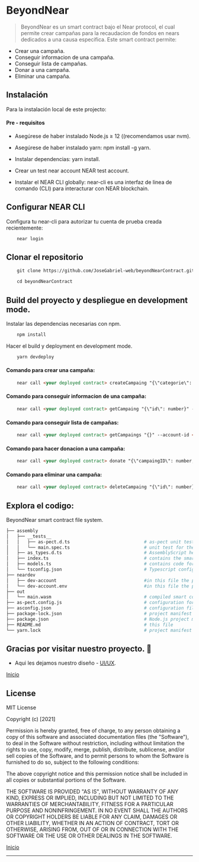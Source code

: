 # BeyondNear

> BeyondNear es un smart contract bajo el Near protocol, el cual permite crear campañas para la recaudacion de fondos en nears dedicados a una causa especifica. Este smart contract permite:

- Crear una campaña.
- Conseguir informacion de una campaña.
- Conseguir lista de campañas.
- Donar a una campaña.
- Eliminar una campaña.


## Instalación

Para la instalación local de este projecto:

#### Pre - requisitos

- Asegúrese de haber instalado Node.js ≥ 12 ((recomendamos usar nvm).

- Asegúrese de haber instalado yarn: npm install -g yarn.

- Instalar dependencias: yarn install.

- Crear un test near account NEAR test account.

- Instalar el NEAR CLI globally: near-cli es una interfaz de linea de comando (CLI) para interacturar con NEAR blockchain.

## Configurar NEAR CLI

Configura tu near-cli para autorizar tu cuenta de prueba creada recientemente:

```html
    near login
```

## Clonar el repositorio

```html
    git clone https://github.com/JoseGabriel-web/beyondNearContract.git
```

```html
    cd beyondNearContract
```

## Build del proyecto y despliegue en development mode.

Instalar las dependencias necesarias con npm.


```html
    npm install
```

Hacer el build y deployment en development mode.


```html
    yarn devdeploy
```


#### Comando para crear una campaña:

```html
    near call <your deployed contract> createCampaing "{\"categorie\": \"string\", \"objectives\": \"string\", \"location\":\"string\", \"goal\": number}" --account-id <your test account>
```

#### Comando para conseguir informacion de una campaña:

```html
    near call <your deployed contract> getCampaing "{\"id\": number}" --account-id <your test account>
```

#### Comando para conseguir lista de campañas:

```html
    near call <your deployed contract> getCampaings "{}" --account-id <your test account>
```

#### Comando para hacer donacion a una campaña:

```html
    near call <your deployed contract> donate "{\"campaingID\": number, \"cuantity\": number}" --account-id <your test account>
```

#### Comando para eliminar una campaña:

```html
    near call <your deployed contract> deleteCampaing "{\"id\": number}" --account-id <your test account>
```


## Explora el codigo:

BeyondNear smart contract file system.

```bash
├── assembly
│   ├── __tests__
│   │   ├── as-pect.d.ts                            # as-pect unit testing headers for type hints
│   │   └── main.spec.ts                            # unit test for the contract
│   ├── as_types.d.ts                               # AssemblyScript headers for type hint
│   ├── index.ts                                    # contains the smart contract code
│   ├── models.ts                                   # contains code for the models accesible to the smart contract
│   └── tsconfig.json                               # Typescript configuration file
├── neardev
│   ├── dev-account                                 #in this file the provisional deploy smart contract account is saved
│   └── dev-account.env                             #in this file the provisional deploy smart contract account is saved like a environment variable                             
├── out
│   └── main.wasm                                   # compiled smart contract code using to deploy
├── as-pect.config.js                               # configuration for as-pect (AssemblyScript unit testing)
├── asconfig.json                                   # configuration file for Assemblyscript compiler
├── package-lock.json                               # project manifest lock version
├── package.json                                    # Node.js project manifest (scripts and dependencies)
├── README.md                                       # this file
└── yarn.lock                                       # project manifest lock version
```


## Gracias por visitar nuestro proyecto. :wave:

- Aqui les dejamos nuestro diseño - [UI/UX](https://www.google.com).

[Inicio](#read-me-template)


## License

MIT License

Copyright (c) [2021]

Permission is hereby granted, free of charge, to any person obtaining a copy
of this software and associated documentation files (the "Software"), to deal
in the Software without restriction, including without limitation the rights
to use, copy, modify, merge, publish, distribute, sublicense, and/or sell
copies of the Software, and to permit persons to whom the Software is
furnished to do so, subject to the following conditions:

The above copyright notice and this permission notice shall be included in all
copies or substantial portions of the Software.

THE SOFTWARE IS PROVIDED "AS IS", WITHOUT WARRANTY OF ANY KIND, EXPRESS OR
IMPLIED, INCLUDING BUT NOT LIMITED TO THE WARRANTIES OF MERCHANTABILITY,
FITNESS FOR A PARTICULAR PURPOSE AND NONINFRINGEMENT. IN NO EVENT SHALL THE
AUTHORS OR COPYRIGHT HOLDERS BE LIABLE FOR ANY CLAIM, DAMAGES OR OTHER
LIABILITY, WHETHER IN AN ACTION OF CONTRACT, TORT OR OTHERWISE, ARISING FROM,
OUT OF OR IN CONNECTION WITH THE SOFTWARE OR THE USE OR OTHER DEALINGS IN THE
SOFTWARE.

[Inicio](#read-me-template)

---